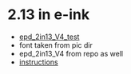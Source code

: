 # 2.13 in e-ink

- [epd_2in13_V4_test](https://github.com/waveshareteam/e-Paper/blob/master/RaspberryPi_JetsonNano/python/examples/epd_2in13_V4_test.py)
- font taken from pic dir
- epd_2in13_V4 from repo as well
- [instructions](https://www.waveshare.com/wiki/2.13inch_e-Paper_HAT_Manual)
